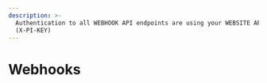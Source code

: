 ```yaml
---
description: >-
  Authentication to all WEBHOOK API endpoints are using your WEBSITE API key
  (X-PI-KEY)
---
```


# Webhooks

